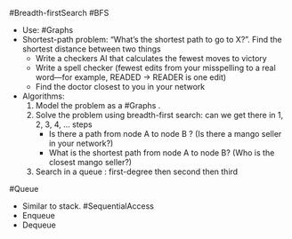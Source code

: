 #Breadth-firstSearch #BFS
- Use: #Graphs 
- Shortest-path problem: “What’s the shortest path to go to X?”. Find the shortest distance between two things
	- Write a checkers AI that calculates the fewest moves to victory
	- Write a spell checker (fewest edits from your misspelling to a real word—for example, READED -> READER is one edit)
	- Find the doctor closest to you in your network
- Algorithms: 
	1.  Model the problem as a #Graphs .
	2. Solve the problem using breadth-first search: can we get there in 1, 2, 3, 4, ... steps
		- Is there a path from node A to node B ? (Is there a mango seller in your network?)
		- What is the shortest path from node A to node B? (Who is the closest mango seller?)
	3. Search in a queue : first-degree then second then third


#Queue
- Similar to stack. #SequentialAccess
- Enqueue
- Dequeue